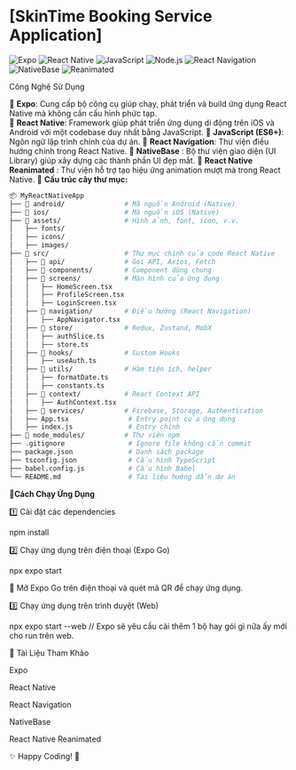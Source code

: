 # [SkinTime Booking Service Application]
![Expo](https://img.shields.io/badge/expo-v49.0.0-blue?logo=expo)
![React Native](https://img.shields.io/badge/react--native-0.73+-blue?logo=react)
![JavaScript](https://img.shields.io/badge/javascript-ES6+-yellow?logo=javascript)
![Node.js](https://img.shields.io/badge/node.js-v18%2B-green?logo=node.js)
![React Navigation](https://img.shields.io/badge/react--navigation-v6+-blueviolet?logo=react)
![NativeBase](https://img.shields.io/badge/nativebase-v3+-purple?logo=npm)
![Reanimated](https://img.shields.io/badge/react--native--reanimated-v3+-orange?logo=react)

Công Nghệ Sử Dụng

🔹 **Expo**: Cung cấp bộ công cụ giúp chạy, phát triển và build ứng dụng React Native mà không cần cấu hình phức tạp. <br>
🔹 **React Native**: Framework giúp phát triển ứng dụng di động trên iOS và Android với một codebase duy nhất bằng JavaScript.
🔹 **JavaScript (ES6+)**: Ngôn ngữ lập trình chính của dự án.
🔹 **React Navigation**: Thư viện điều hướng chính trong React Native.
🔹 **NativeBase** : Bộ thư viện giao diện (UI Library) giúp xây dựng các thành phần UI đẹp mắt.
🔹 **React Native Reanimated** : Thư viện hỗ trợ tạo hiệu ứng animation mượt mà trong React Native.
📌 **Cấu trúc cây thư mục:**  
```bash
📦 MyReactNativeApp
├── 📂 android/               # Mã nguồn Android (Native)
├── 📂 ios/                   # Mã nguồn iOS (Native)
├── 📂 assets/                # Hình ảnh, font, icon, v.v.
│   ├── fonts/
│   ├── icons/
│   ├── images/
├── 📂 src/                   # Thư mục chính của code React Native
│   ├── 📂 api/               # Gọi API, Axios, Fetch
│   ├── 📂 components/        # Component dùng chung
│   ├── 📂 screens/           # Màn hình của ứng dụng
│   │   ├── HomeScreen.tsx
│   │   ├── ProfileScreen.tsx
│   │   ├── LoginScreen.tsx
│   ├── 📂 navigation/        # Điều hướng (React Navigation)
│   │   ├── AppNavigator.tsx
│   ├── 📂 store/             # Redux, Zustand, MobX
│   │   ├── authSlice.ts
│   │   ├── store.ts
│   ├── 📂 hooks/             # Custom Hooks
│   │   ├── useAuth.ts
│   ├── 📂 utils/             # Hàm tiện ích, helper
│   │   ├── formatDate.ts
│   │   ├── constants.ts
│   ├── 📂 context/           # React Context API
│   │   ├── AuthContext.tsx
│   ├── 📂 services/          # Firebase, Storage, Authentication
│   ├── App.tsx               # Entry point của ứng dụng
│   ├── index.js              # Entry chính
├── 📂 node_modules/          # Thư viện npm
├── .gitignore                # Ignore file không cần commit
├── package.json              # Danh sách package
├── tsconfig.json             # Cấu hình TypeScript
├── babel.config.js           # Cấu hình Babel
└── README.md                 # Tài liệu hướng dẫn dự án
```
📲**Cách Chạy Ứng Dụng**

1️⃣ Cài đặt các dependencies

npm install

2️⃣ Chạy ứng dụng trên điện thoại (Expo Go)

npx expo start

📌 Mở Expo Go trên điện thoại và quét mã QR để chạy ứng dụng.

3️⃣ Chạy ứng dụng trên trình duyệt (Web)

npx expo start --web
// Expo sẽ yêu cầu cài thêm 1 bộ hay gói gì nữa ấy mới cho run trên web. 

🔗 Tài Liệu Tham Khảo

Expo

React Native

React Navigation

NativeBase

React Native Reanimated

✨ Happy Coding! 🚀


